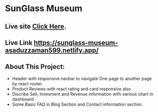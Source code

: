 # SunGlass Museum

 ## Live site [Click Here](https://sunglass-museum-asaduzzaman599.netlify.app/).
 ## Live Link https://sunglass-museum-asaduzzaman599.netlify.app/




## About This Project:

- Header with responsive navbar to navigate One page to another page by react router.
- Product Reviews with react rating and  card responsive also
- Discribe Sell, Invesment and Revenue information with various chart in dashboard . 
- Some Basic FAQ in Blog Section and Contact information section.
